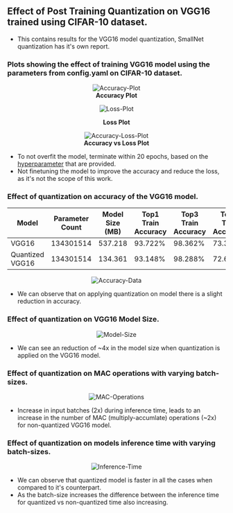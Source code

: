 ## Effect of Post Training Quantization on VGG16 trained using CIFAR-10 dataset.

- This contains results for the VGG16 model quantization, SmallNet quantization has it's own report.

### Plots showing the effect of training VGG16 model using the parameters from config.yaml on CIFAR-10 dataset.

<figure>
<center>
  <img
  src="./results/VGG16_acc_plot.png"
  alt="Accuracy-Plot">
  <b><figcaption>Accuracy Plot</figcaption></b>
</center>
</figure>

<figure>
<center>

<img
  src="./results/VGG16_loss_plot.png"
  alt="Loss-Plot">
<b><figcaption>Loss Plot</figcaption></b>

  </center>
</figure>

<figure>
<center>  <img
  src="./results/VGG16_train_acc_loss.png"
  alt="Accuracy-Loss-Plot">
  <b><figcaption>Accuracy vs Loss Plot</figcaption></b>
  </center>
</figure>

- To not overfit the model, terminate within 20 epochs, based on the [hyperparameter](config.yaml) that are provided.
- Not finetuning the model to improve the accuracy and reduce the loss, as it's not the scope of this work.

### Effect of quantization on accuracy of the VGG16 model.

| Model           | Parameter Count | Model Size (MB) | Top1 Train Accuracy | Top3 Train Accuracy | Top1 Test Accuracy | Top3 Test Accuracy |
| --------------- | --------------- | --------------- | ------------------- | ------------------- | ------------------ | ------------------ |
| VGG16           | 134301514       | 537.218         | 93.722%             | 98.362%             | 73.33%             | 91.57%             |
| Quantized VGG16 | 134301514       | 134.361         | 93.148%             | 98.288%             | 72.64%             | 91.09%             |

<figure>
  <center>
  <img
  src="./results/accuracy_data.png"
  alt="Accuracy-Data">
  </center>
</figure>

- We can observe that on applying quantization on model there is a slight reduction in accuracy.

### Effect of quantization on VGG16 Model Size.

<figure>
  <center>
  <img
  src="./results/model_size.png"
  alt="Model-Size">
  </center>
</figure>

- We can see an reduction of ~4x in the model size when quantization is applied on the VGG16 model.

### Effect of quantization on MAC operations with varying batch-sizes.

<figure>
  <center>
  <img
  src="./results/macs.png"
  alt="MAC-Operations">
  </center>
</figure>

- Increase in input batches (2x) during inference time, leads to an increase in the number of MAC (multiply-accumlate) operations (~2x) for non-quantized VGG16 model.

### Effect of quantization on models inference time with varying batch-sizes.

<figure>
  <center>
  <img
  src="./results/inference_time.png"
  alt="Inference-Time">
  </center>
</figure>

- We can observe that quantized model is faster in all the cases when compared to it's counterpart.
- As the batch-size increases the difference between the inference time for quantized vs non-quantized time also increasing.
